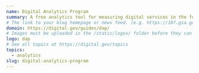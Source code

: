 ```yaml
---
name: Digital Analytics Program
summary: A free analytics tool for measuring digital services in the federal government.
# The link to your blog homepage or news feed. (e.g. https://18f.gsa.gov/)
domain: https://digital.gov/guides/dap/
# Images must be uploaded in the /static/logos/ folder before they can be used here.
logo: dap
# See all topics at https://digital.gov/topics
topics:
  - analytics
slug: digital-analytics-program
---
```

